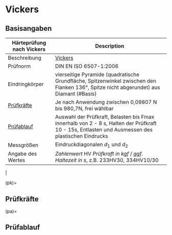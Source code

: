 

# Vickers

## Basisangaben

| Härteprüfung nach Vickers | Description |
| ----------- | ----------- |
| Beschreibung | [Vickers](https://de.wikipedia.org/wiki/H%C3%A4rte#Vickers_(HV)) |
| Prüfnorm | DIN EN ISO 6507-1:2006 |
| Eindringkörper | vierseitige Pyramide (quadratische Grundfläche, Spitzenwinkel zwischen den Flanken 136°, Spitze nicht abgerundet) aus Diamant (#Basis)| 
| [Prüfkräfte](pk) | Je nach Anwendung zwischen 0,09807 N bis 980,7N, frei wählbar |
| [Prüfablauf](pa) | Auswahl der Prüfkraft, Belasten bis Fmax innerhalb von 2 - 8 s, Halten der Prüfkraft 10 - 15s, Entlasten und Ausmessen des plastischen Eindrucks|
| Messgrößen | Eindruckdiagonalen $d_1$ und $d_2$|
| Angabe des Wertes | *Zahlenwert* HV *Prüfkraft in kgf* / *ggf. Haltezeit in s*, z.B. 233HV30, 334HV10/30| 
 |


(pk)=
## Prüfkräfte




(pa)=
## Prüfablauf
